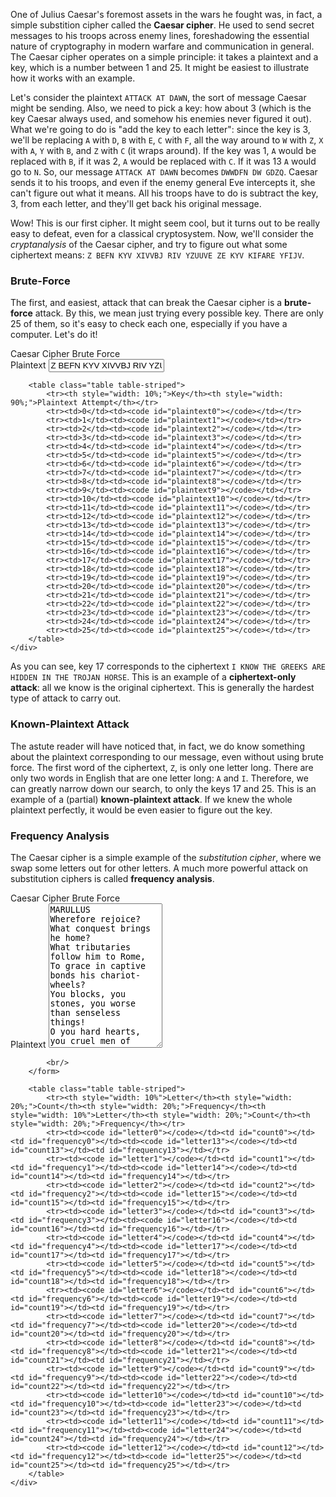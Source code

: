 One of Julius Caesar's foremost assets in the wars he fought was, in fact, a simple substition cipher called the **Caesar cipher**. He used to send secret messages to his troops across enemy lines, foreshadowing the essential nature of cryptography in modern warfare and communication in general. The Caesar cipher operates on a simple principle: it takes a plaintext and a key, which is a number between 1 and 25. It might be easiest to illustrate how it works with an example.

Let's consider the plaintext `ATTACK AT DAWN`, the sort of message Caesar might be sending. Also, we need to pick a key: how about 3 (which is the key Caesar always used, and somehow his enemies never figured it out). What we're going to do is "add the key to each letter": since the key is 3, we'll be replacing `A` with `D`, `B` with `E`, `C` with `F`, all the way around to `W` with `Z`, `X` with `A`, `Y` with `B`, and `Z` with `C` (it wraps around). If the key was 1, `A` would be replaced with `B`, if it was 2, `A` would be replaced with `C`. If it was 13 `A` would go to `N`. So, our message `ATTACK AT DAWN` becomes `DWWDFN DW GDZQ`. Caesar sends it to his troops, and even if the enemy general Eve intercepts it, she can't figure out what it means. All his troops have to do is subtract the key, 3, from each letter, and they'll get back his original message.

Wow! This is our first cipher. It might seem cool, but it turns out to be really easy to defeat, even for a classical cryptosystem. Now, we'll consider the *cryptanalysis* of the Caesar cipher, and try to figure out what some ciphertext means: `Z BEFN KYV XIVVBJ RIV YZUUVE ZE KYV KIFARE YFIJV`.

### Brute-Force

The first, and easiest, attack that can break the Caesar cipher is a **brute-force** attack. By this, we mean just trying every possible key. There are only 25 of them, so it's easy to check each one, especially if you have a computer. Let's do it!

<div class="panel panel-default">
    <div class="panel-heading">Caesar Cipher Brute Force</div>
    <div class="panel-body">
        <form onsubmit="return false;">
            <label for="ciphertext-brute-force">Plaintext</label>
            <input type="text" class="form-control" id="ciphertext-brute-force" value="Z BEFN KYV XIVVBJ RIV YZUUVE ZE KYV KIFARE YFIJV" oninput="update_brute_force();">
        </form>

        <table class="table table-striped">
            <tr><th style="width: 10%;">Key</th><th style="width: 90%;">Plaintext Attempt</th></tr>
            <tr><td>0</td><td><code id="plaintext0"></code></td></tr>
            <tr><td>1</td><td><code id="plaintext1"></code></td></tr>
            <tr><td>2</td><td><code id="plaintext2"></code></td></tr>
            <tr><td>3</td><td><code id="plaintext3"></code></td></tr>
            <tr><td>4</td><td><code id="plaintext4"></code></td></tr>
            <tr><td>5</td><td><code id="plaintext5"></code></td></tr>
            <tr><td>6</td><td><code id="plaintext6"></code></td></tr>
            <tr><td>7</td><td><code id="plaintext7"></code></td></tr>
            <tr><td>8</td><td><code id="plaintext8"></code></td></tr>
            <tr><td>9</td><td><code id="plaintext9"></code></td></tr>
            <tr><td>10</td><td><code id="plaintext10"></code></td></tr>
            <tr><td>11</td><td><code id="plaintext11"></code></td></tr>
            <tr><td>12</td><td><code id="plaintext12"></code></td></tr>
            <tr><td>13</td><td><code id="plaintext13"></code></td></tr>
            <tr><td>14</td><td><code id="plaintext14"></code></td></tr>
            <tr><td>15</td><td><code id="plaintext15"></code></td></tr>
            <tr><td>16</td><td><code id="plaintext16"></code></td></tr>
            <tr><td>17</td><td><code id="plaintext17"></code></td></tr>
            <tr><td>18</td><td><code id="plaintext18"></code></td></tr>
            <tr><td>19</td><td><code id="plaintext19"></code></td></tr>
            <tr><td>20</td><td><code id="plaintext20"></code></td></tr>
            <tr><td>21</td><td><code id="plaintext21"></code></td></tr>
            <tr><td>22</td><td><code id="plaintext22"></code></td></tr>
            <tr><td>23</td><td><code id="plaintext23"></code></td></tr>
            <tr><td>24</td><td><code id="plaintext24"></code></td></tr>
            <tr><td>25</td><td><code id="plaintext25"></code></td></tr>
        </table>
    </div>
</div>

<script type="text/javascript">
    function update_brute_force() {
        var text = $("#ciphertext-brute-force").val();

        for (var i = 0; i < 26; i++) {
            var ptext = "";

            for (var x = 0; x < text.length; x++) {
                var c = text.charCodeAt(x);

                if (97 <= c && c <= 122) ptext += String.fromCharCode((c-97+(26-i))%26+97);
                else if (65 <= c && c <= 90) ptext += String.fromCharCode((c-65+(26-i))%26+65);
                else ptext += String.fromCharCode(c);
            }

            $("#plaintext"+i).text(ptext);
        }
    }

    update_brute_force();
</script>

As you can see, key 17 corresponds to the ciphertext `I KNOW THE GREEKS ARE HIDDEN IN THE TROJAN HORSE`. This is an example of a **ciphertext-only attack**: all we know is the original ciphertext. This is generally the hardest type of attack to carry out.

### Known-Plaintext Attack

The astute reader will have noticed that, in fact, we do know something about the plaintext corresponding to our message, even without using brute force. The first word of the ciphertext, `Z`, is only one letter long. There are only two words in English that are one letter long: `A` and `I`. Therefore, we can greatly narrow down our search, to only the keys 17 and 25. This is an example of a (partial) **known-plaintext attack**. If we knew the whole plaintext perfectly, it would be even easier to figure out the key.

### Frequency Analysis

The Caesar cipher is a simple example of the *substitution cipher*, where we swap some letters out for other letters. A much more powerful attack on substitution ciphers is called **frequency analysis**.


<div class="panel panel-default">
    <div class="panel-heading">Caesar Cipher Brute Force</div>
    <div class="panel-body">
        <form onsubmit="return false;">
            <label for="plaintext-frequency-analysis">Plaintext</label>
            <textarea class="form-control" id="plaintext-frequency-analysis" rows="15" oninput="update_frequency_analysis();">
MARULLUS
Wherefore rejoice? What conquest brings he home?
What tributaries follow him to Rome,
To grace in captive bonds his chariot-wheels?
You blocks, you stones, you worse than senseless things!
O you hard hearts, you cruel men of Rome,
Knew you not Pompey? Many a time and oft
Have you climb'd up to walls and battlements,
To towers and windows, yea, to chimney-tops,
Your infants in your arms, and there have sat
The livelong day, with patient expectation,
To see great Pompey pass the streets of Rome:
And when you saw his chariot but appear,
Have you not made an universal shout,
That Tiber trembled underneath her banks,
To hear the replication of your sounds
Made in her concave shores?
And do you now put on your best attire?
And do you now cull out a holiday?
And do you now strew flowers in his way
That comes in triumph over Pompey's blood? Be gone!
Run to your houses, fall upon your knees,
Pray to the gods to intermit the plague
That needs must light on this ingratitude.
            </textarea>

            <br/>
        </form>

        <table class="table table-striped">
            <tr><th style="width: 10%">Letter</th><th style="width: 20%;">Count</th><th style="width: 20%;">Frequency</th><th style="width: 10%">Letter</th><th style="width: 20%;">Count</th><th style="width: 20%;">Frequency</th></tr>
            <tr><td><code id="letter0"></code></td><td id="count0"></td><td id="frequency0"></td><td><code id="letter13"></code></td><td id="count13"></td><td id="frequency13"></td></tr>
            <tr><td><code id="letter1"></code></td><td id="count1"></td><td id="frequency1"></td><td><code id="letter14"></code></td><td id="count14"></td><td id="frequency14"></td></tr>
            <tr><td><code id="letter2"></code></td><td id="count2"></td><td id="frequency2"></td><td><code id="letter15"></code></td><td id="count15"></td><td id="frequency15"></td></tr>
            <tr><td><code id="letter3"></code></td><td id="count3"></td><td id="frequency3"></td><td><code id="letter16"></code></td><td id="count16"></td><td id="frequency16"></td></tr>
            <tr><td><code id="letter4"></code></td><td id="count4"></td><td id="frequency4"></td><td><code id="letter17"></code></td><td id="count17"></td><td id="frequency17"></td></tr>
            <tr><td><code id="letter5"></code></td><td id="count5"></td><td id="frequency5"></td><td><code id="letter18"></code></td><td id="count18"></td><td id="frequency18"></td></tr>
            <tr><td><code id="letter6"></code></td><td id="count6"></td><td id="frequency6"></td><td><code id="letter19"></code></td><td id="count19"></td><td id="frequency19"></td></tr>
            <tr><td><code id="letter7"></code></td><td id="count7"></td><td id="frequency7"></td><td><code id="letter20"></code></td><td id="count20"></td><td id="frequency20"></td></tr>
            <tr><td><code id="letter8"></code></td><td id="count8"></td><td id="frequency8"></td><td><code id="letter21"></code></td><td id="count21"></td><td id="frequency21"></td></tr>
            <tr><td><code id="letter9"></code></td><td id="count9"></td><td id="frequency9"></td><td><code id="letter22"></code></td><td id="count22"></td><td id="frequency22"></td></tr>
            <tr><td><code id="letter10"></code></td><td id="count10"></td><td id="frequency10"></td><td><code id="letter23"></code></td><td id="count23"></td><td id="frequency23"></td></tr>
            <tr><td><code id="letter11"></code></td><td id="count11"></td><td id="frequency11"></td><td><code id="letter24"></code></td><td id="count24"></td><td id="frequency24"></td></tr>
            <tr><td><code id="letter12"></code></td><td id="count12"></td><td id="frequency12"></td><td><code id="letter25"></code></td><td id="count25"></td><td id="frequency25"></td></tr>
        </table>
    </div>
</div>

<script type="text/javascript">
    function update_frequency_analysis() {
        var text = $("#plaintext-frequency-analysis").val().toUpperCase();

        var counts = [];
        var total = 0;

        for (var i = 0; i < 26; i++) {
            var c = String.fromCharCode(65+i);
            var count = 0;

            for (var j = 0; j < text.length; j++) {
                if (text.charAt(j) == c) count++;
            }

            total += count;

            counts.push([c, count]);
        }

        counts.sort(function (a, b) {
            return b[1] - a[1];
        });

        for (var i = 0; i < 26; i++) {
            $("#letter"+i).text(counts[i][0]);
            $("#count"+i).text(counts[i][1]);
            $("#frequency"+i).text(Math.round(counts[i][1]/total*10000)/100+"%");
        }
    }

    update_frequency_analysis();
</script>